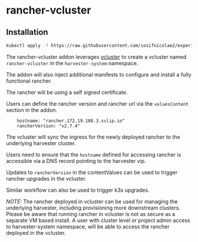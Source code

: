 # rancher-vcluster

## Installation
```bash
kubectl apply -f https://raw.githubusercontent.com/iosifnicolae2/experimental-addons/refs/heads/main/rancher-vcluster/rancher-vcluster.yaml
```


The rancher-vcluster addon leverages [vcluster](https://github.com/loft-sh/vcluster) to create a vcluster named `rancher-vcluster` in the `harvester-system` namespace.

The addon will also inject additional manifests to configure and install a fully functional rancher.

The rancher will be using a self signed certificate.

Users can define the rancher version and rancher url via the `valuesContent` section in the addon.

```
    hostname: "rancher.172.19.108.3.sslip.io"
    rancherVersion: "v2.7.4"
```

The vcluster will sync the ingress for the newly deployed rancher to the underlying harvester cluster.

Users need to ensure that the `hostname` defined for accessing rancher is accessible via a DNS record pointing to the harvester vip.

Updates to `rancherVersion` in the contentValues can be used to trigger rancher upgrades in the vcluster.

Similar workflow can also be used to trigger k3s upgrades.

*NOTE:* The rancher deployed in vcluster can be used for managing the underlying harvester, including provisioning more downstream clusters. Please be aware that running rancher in vcluster is not as secure as a separate VM based install. A user with cluster level or project admin access to harvester-system namespace, will be able to access the rancher deployed in the vcluster.